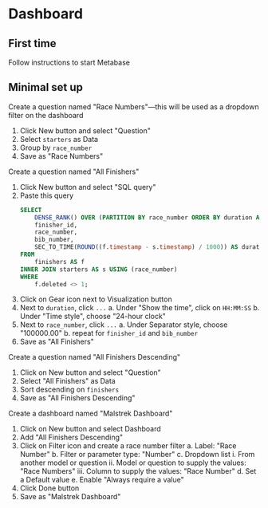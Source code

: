 # Dashboard

## First time

Follow instructions to start Metabase

## Minimal set up

Create a question named "Race Numbers"—this will be used as a dropdown filter on the dashboard

1. Click New button and select "Question"
2. Select `starters` as Data
2. Group by `race_number`
3. Save as "Race Numbers"

Create a question named "All Finishers"

1. Click New button and select "SQL query"
2. Paste this query
    ```sql
    SELECT
        DENSE_RANK() OVER (PARTITION BY race_number ORDER BY duration ASC) AS finishers,
        finisher_id,
        race_number,
        bib_number,
        SEC_TO_TIME(ROUND((f.timestamp - s.timestamp) / 1000)) AS duration
    FROM
        finishers AS f
    INNER JOIN starters AS s USING (race_number)
    WHERE
        f.deleted <> 1;

    ```
3. Click on Gear icon next to Visualization button
4. Next to `duration`, click `...`
    a. Under "Show the time", click on `HH:MM:SS`
    b. Under "Time style", choose "24-hour clock"
5. Next to `race_number`, click `...`
    a. Under Separator style, choose "100000.00"
    b. repeat for `finisher_id` and `bib_number`
6. Save as "All Finishers"

Create a question named "All Finishers Descending"

1. Click on New button and select "Question"
2. Select "All Finishers" as Data
3. Sort descending on `finishers`
4. Save as "All Finishers Descending"

Create a dashboard named "Malstrek Dashboard"

1. Click on New button and select Dashboard
2. Add "All Finishers Descending"
3. Click on Filter icon and create a race number filter
    a. Label: "Race Number"
    b. Filter or parameter type: "Number"
    c. Dropdown list
        i. From another model or question
        ii. Model or question to supply the values: "Race Numbers"
        iii. Column to supply the values: "Race Number"
    d. Set a Default value
    e. Enable "Always require a value"
4. Click Done button
5. Save as "Malstrek Dashboard"
